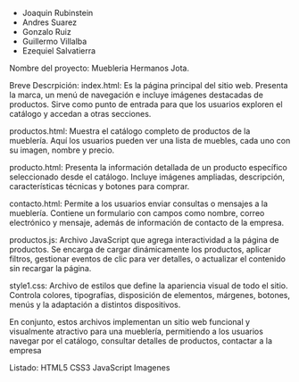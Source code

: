 - Joaquin Rubinstein
- Andres Suarez
- Gonzalo Ruiz
- Guillermo Villalba
- Ezequiel Salvatierra

Nombre del proyecto: Muebleria Hermanos Jota.

Breve Descrpición: 
index.html: Es la página principal del sitio web. Presenta la marca, un menú de navegación e incluye imágenes destacadas de productos. 
Sirve como punto de entrada para que los usuarios exploren el catálogo y accedan a otras secciones.

productos.html: Muestra el catálogo completo de productos de la mueblería. Aquí los usuarios pueden ver una lista de muebles, cada uno con su imagen, nombre y precio. 

producto.html: Presenta la información detallada de un producto específico seleccionado desde el catálogo. Incluye imágenes ampliadas, descripción, características técnicas y botones para comprar.

contacto.html: Permite a los usuarios enviar consultas o mensajes a la mueblería. Contiene un formulario con campos como nombre, correo electrónico y mensaje, además de información de contacto de la empresa.

productos.js: Archivo JavaScript que agrega interactividad a la página de productos. Se encarga de cargar dinámicamente los productos, aplicar filtros, gestionar eventos de clic para ver detalles, o actualizar el contenido sin recargar la página.

style1.css: Archivo de estilos que define la apariencia visual de todo el sitio. Controla colores, tipografías, disposición de elementos, márgenes, botones, menús y la adaptación a distintos dispositivos.

En conjunto, estos archivos implementan un sitio web funcional y visualmente atractivo para una mueblería, permitiendo a los usuarios navegar por el catálogo, consultar detalles de productos, contactar a la empresa

Listado: 
HTML5
CSS3
JavaScript
Imagenes
